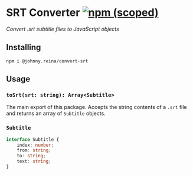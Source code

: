 # SRT Converter [![npm (scoped)](https://img.shields.io/npm/v/@johnny.reina/convert-srt)](https://www.npmjs.com/package/@johnny.reina/convert-srt)
*Convert .srt subtitle files to JavaScript objects*

## Installing
```
npm i @johnny.reina/convert-srt
```

## Usage

### `toSrt(srt: string): Array<Subtitle>`
The main export of this package. Accepts the string contents of a `.srt` file and returns an array of `Subtitle` objects.

### `Subtitle`
```typescript
interface Subtitle {
    index: number;
    from: string;
    to: string;
    text: string;
}
```